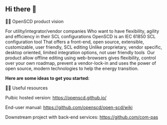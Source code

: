 ## Hi there 👋

🙋‍♀️ OpenSCD product vision

For utility/integrator/vendor companies​
Who want to have flexibility, agility and efficiency in their SCL configurations​
OpenSCD​
is an IEC 61850 SCL configuration tool​
That offers a front-end, open source, extensible, customizable, user friendly, SCL editing​
Unlike proprietary, vendor specific, desktop oriented, limited integration options, not user friendly tools ​
Our product allow offline editing using web-browsers gives flexibility, control over your own roadmap, prevent a vendor-lock-in and uses the power of open source, modern technologies to help the energy transition.


**Here are some ideas to get you started:**

👩‍💻 Useful resources


Pulbic hosted version: https://openscd.github.io/

End-user manual: https://github.com/openscd/open-scd/wiki

Downstream project with back-end services: https://github.com/com-pas
